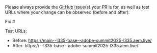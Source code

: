 Please always provide the [GitHub issue(s)](../issues) your PR is for, as well as test URLs where your change can be observed (before and after):

Fix #<gh-issue-id>

Test URLs:
- Before: https://main--l335-base--adobe-summit2025-l335.aem.live/
- After: https://<branch>--l335-base--adobe-summit2025-l335.aem.live/
